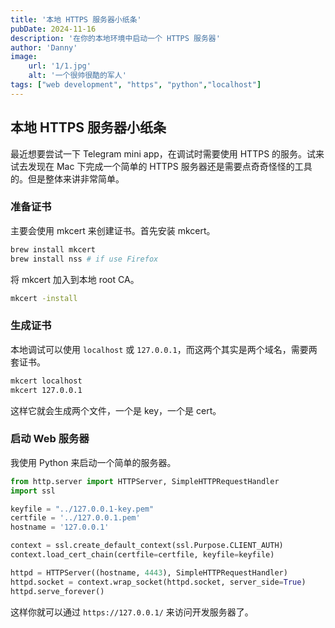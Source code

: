 ```yaml
---
title: '本地 HTTPS 服务器小纸条'
pubDate: 2024-11-16
description: '在你的本地环境中启动一个 HTTPS 服务器'
author: 'Danny'
image:
    url: '1/1.jpg'
    alt: '一个很帅很酷的军人'
tags: ["web development", "https", "python","localhost"]
---
```


## 本地 HTTPS 服务器小纸条

最近想要尝试一下 Telegram mini app，在调试时需要使用 HTTPS 的服务。试来试去发现在 Mac 下完成一个简单的 HTTPS 服务器还是需要点奇奇怪怪的工具的。但是整体来讲非常简单。

### 准备证书

主要会使用 mkcert 来创建证书。首先安装 mkcert。

```sh
brew install mkcert
brew install nss # if use Firefox
```

将 mkcert 加入到本地 root CA。

```sh
mkcert -install
```

### 生成证书

本地调试可以使用 `localhost` 或 `127.0.0.1`，而这两个其实是两个域名，需要两套证书。

```sh
mkcert localhost
mkcert 127.0.0.1
```

这样它就会生成两个文件，一个是 key，一个是 cert。

### 启动 Web 服务器

我使用 Python 来启动一个简单的服务器。

```python
from http.server import HTTPServer, SimpleHTTPRequestHandler
import ssl

keyfile = "../127.0.0.1-key.pem"
certfile = '../127.0.0.1.pem'
hostname = '127.0.0.1'

context = ssl.create_default_context(ssl.Purpose.CLIENT_AUTH)
context.load_cert_chain(certfile=certfile, keyfile=keyfile)

httpd = HTTPServer((hostname, 4443), SimpleHTTPRequestHandler)
httpd.socket = context.wrap_socket(httpd.socket, server_side=True)
httpd.serve_forever()
```

这样你就可以通过 `https://127.0.0.1/` 来访问开发服务器了。
